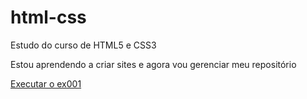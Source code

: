 # html-css
Estudo do curso de HTML5 e CSS3

Estou aprendendo a criar sites e agora vou gerenciar meu repositório

<a href="https://juliwendelloliveira.github.io/html-css/exercícios/ex001">Executar o ex001</a>
